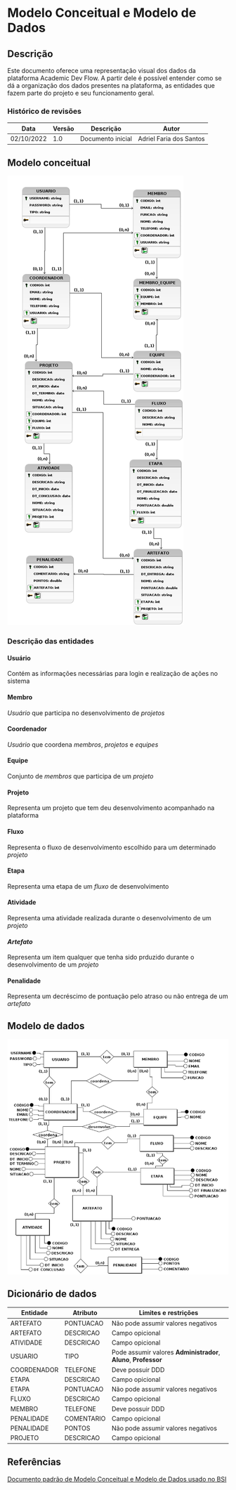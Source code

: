 # Modelo Conceitual e Modelo de Dados

## Descrição

Este documento oferece uma representação visual dos dados da plataforma Academic
Dev Flow. A partir dele é possível entender como se dá a organização dos dados
presentes na plataforma, as entidades que fazem parte do projeto e seu
funcionamento geral.

### Histórico de revisões

| Data       | Versão | Descrição         | Autor                   |
| ---------- | ------ | ----------------- | ----------------------- |
| 02/10/2022 | 1.0    | Documento inicial | Adriel Faria dos Santos |

## Modelo conceitual

![Modelo conceitual do projeto](./images/modelo-conceitual.png)

### Descrição das entidades

#### **Usuário**

Contém as informações necessárias para login e realização de ações no sistema

#### **Membro**

_Usuário_ que participa no desenvolvimento de _projetos_

#### **Coordenador**

_Usuário_ que coordena _membros_, _projetos_ e _equipes_

#### **Equipe**

Conjunto de _membros_ que participa de um _projeto_

#### **Projeto**

Representa um projeto que tem deu desenvolvimento acompanhado na plataforma

#### **Fluxo**

Representa o fluxo de desenvolvimento escolhido para um determinado _projeto_

#### **Etapa**

Representa uma etapa de um _fluxo_ de desenvolvimento

#### **Atividade**

Representa uma atividade realizada durante o desenvolvimento de um _projeto_

#### _Artefato_

Representa um item qualquer que tenha sido prduzido durante o desenvolvimento de
um _projeto_

#### **Penalidade**

Representa um decréscimo de pontuação pelo atraso ou não entrega de um
_artefato_

## Modelo de dados

![Modelo de dados do projeto](./images/modelo-dados.png)

## Dicionário de dados

| Entidade    | Atributo   | Limites e restrições                                             |
| ----------- | ---------- | ---------------------------------------------------------------- |
| ARTEFATO    | PONTUACAO  | Não pode assumir valores negativos                               |
| ARTEFATO    | DESCRICAO  | Campo opicional                                                  |
| ATIVIDADE   | DESCRICAO  | Campo opicional                                                  |
| USUARIO     | TIPO       | Pode assumir valores **Administrador**, **Aluno**, **Professor** |
| COORDENADOR | TELEFONE   | Deve possuir DDD                                                 |
| ETAPA       | DESCRICAO  | Campo opicional                                                  |
| ETAPA       | PONTUACAO  | Não pode assumir valores negativos                               |
| FLUXO       | DESCRICAO  | Campo opicional                                                  |
| MEMBRO      | TELEFONE   | Deve possuir DDD                                                 |
| PENALIDADE  | COMENTARIO | Campo opicional                                                  |
| PENALIDADE  | PONTOS     | Não pode assumir valores negativos                               |
| PROJETO     | DESCRICAO  | Campo opicional                                                  |

## Referências

[Documento padrão de Modelo Conceitual e Modelo de Dados usado no BSI](https://docs.google.com/document/d/1cxzXiWN149Nq5htoB88HZVE0GmWTnHemAwHrNYXif98/edit)
